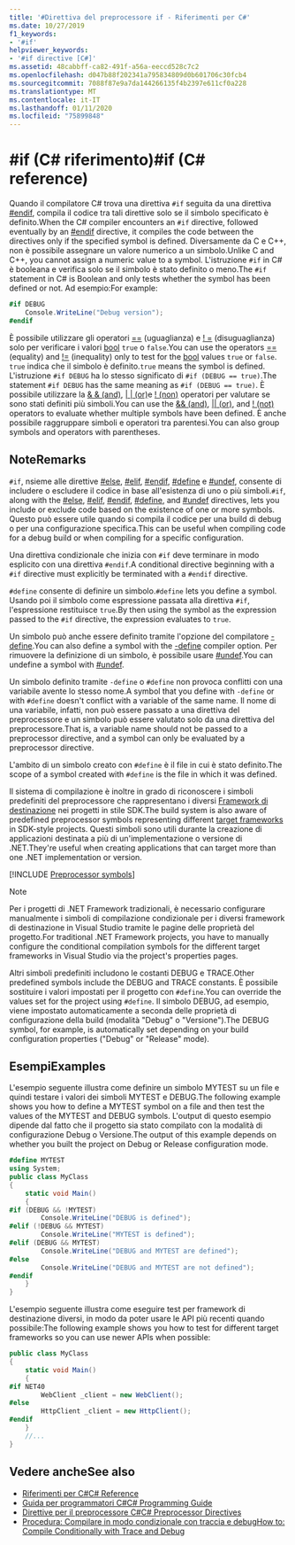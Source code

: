 ```yaml
---
title: '#Direttiva del preprocessore if - Riferimenti per C#'
ms.date: 10/27/2019
f1_keywords:
- '#if'
helpviewer_keywords:
- '#if directive [C#]'
ms.assetid: 48cabbff-ca82-491f-a56a-eeccd528c7c2
ms.openlocfilehash: d047b88f202341a795834809d0b601706c30fcb4
ms.sourcegitcommit: 7088f87e9a7da144266135f4b2397e611cf0a228
ms.translationtype: MT
ms.contentlocale: it-IT
ms.lasthandoff: 01/11/2020
ms.locfileid: "75899848"
---
```

# <a name="if-c-reference"></a><span data-ttu-id="108b0-102">#if (C# riferimento)</span><span class="sxs-lookup"><span data-stu-id="108b0-102">#if (C# reference)</span></span>

<span data-ttu-id="108b0-103">Quando il compilatore C# trova una direttiva `#if` seguita da una direttiva [#endif](preprocessor-endif.md), compila il codice tra tali direttive solo se il simbolo specificato è definito.</span><span class="sxs-lookup"><span data-stu-id="108b0-103">When the C# compiler encounters an `#if` directive, followed eventually by an [#endif](preprocessor-endif.md) directive, it compiles the code between the directives only if the specified symbol is defined.</span></span> <span data-ttu-id="108b0-104">Diversamente da C e C++, non è possibile assegnare un valore numerico a un simbolo.</span><span class="sxs-lookup"><span data-stu-id="108b0-104">Unlike C and C++, you cannot assign a numeric value to a symbol.</span></span> <span data-ttu-id="108b0-105">L'istruzione `#if` in C# è booleana e verifica solo se il simbolo è stato definito o meno.</span><span class="sxs-lookup"><span data-stu-id="108b0-105">The `#if` statement in C# is Boolean and only tests whether the symbol has been defined or not.</span></span> <span data-ttu-id="108b0-106">Ad esempio:</span><span class="sxs-lookup"><span data-stu-id="108b0-106">For example:</span></span>

```csharp
#if DEBUG
    Console.WriteLine("Debug version");
#endif
```

<span data-ttu-id="108b0-107">È possibile utilizzare gli operatori [==](../operators/equality-operators.md#equality-operator-) (uguaglianza) e [! =](../operators/equality-operators.md#inequality-operator-) (disuguaglianza) solo per verificare i valori [bool](../builtin-types/bool.md) `true` o `false`.</span><span class="sxs-lookup"><span data-stu-id="108b0-107">You can use the operators [==](../operators/equality-operators.md#equality-operator-) (equality) and [!=](../operators/equality-operators.md#inequality-operator-) (inequality) only to test for the [bool](../builtin-types/bool.md) values `true` or `false`.</span></span> <span data-ttu-id="108b0-108">`true` indica che il simbolo è definito.</span><span class="sxs-lookup"><span data-stu-id="108b0-108">`true` means the symbol is defined.</span></span> <span data-ttu-id="108b0-109">L'istruzione `#if DEBUG` ha lo stesso significato di `#if (DEBUG == true)`.</span><span class="sxs-lookup"><span data-stu-id="108b0-109">The statement `#if DEBUG` has the same meaning as `#if (DEBUG == true)`.</span></span> <span data-ttu-id="108b0-110">È possibile utilizzare la [& & (and)](../operators/boolean-logical-operators.md#conditional-logical-and-operator-), [ &#124; &#124; (or)](../operators/boolean-logical-operators.md#conditional-logical-or-operator-)e [! (non)](../operators/boolean-logical-operators.md#logical-negation-operator-) operatori per valutare se sono stati definiti più simboli.</span><span class="sxs-lookup"><span data-stu-id="108b0-110">You can use the [&& (and)](../operators/boolean-logical-operators.md#conditional-logical-and-operator-), [&#124;&#124; (or)](../operators/boolean-logical-operators.md#conditional-logical-or-operator-), and [! (not)](../operators/boolean-logical-operators.md#logical-negation-operator-) operators to evaluate whether multiple symbols have been defined.</span></span> <span data-ttu-id="108b0-111">È anche possibile raggruppare simboli e operatori tra parentesi.</span><span class="sxs-lookup"><span data-stu-id="108b0-111">You can also group symbols and operators with parentheses.</span></span>

## <a name="remarks"></a><span data-ttu-id="108b0-112">Note</span><span class="sxs-lookup"><span data-stu-id="108b0-112">Remarks</span></span>

<span data-ttu-id="108b0-113">`#if`, nsieme alle direttive [#else](preprocessor-else.md), [#elif](preprocessor-elif.md), [#endif](preprocessor-endif.md), [#define](preprocessor-define.md) e [#undef](preprocessor-undef.md), consente di includere o escludere il codice in base all'esistenza di uno o più simboli.</span><span class="sxs-lookup"><span data-stu-id="108b0-113">`#if`, along with the [#else](preprocessor-else.md), [#elif](preprocessor-elif.md), [#endif](preprocessor-endif.md), [#define](preprocessor-define.md), and [#undef](preprocessor-undef.md) directives, lets you include or exclude code based on the existence of one or more symbols.</span></span> <span data-ttu-id="108b0-114">Questo può essere utile quando si compila il codice per una build di debug o per una configurazione specifica.</span><span class="sxs-lookup"><span data-stu-id="108b0-114">This can be useful when compiling code for a debug build or when compiling for a specific configuration.</span></span>

<span data-ttu-id="108b0-115">Una direttiva condizionale che inizia con `#if` deve terminare in modo esplicito con una direttiva `#endif`.</span><span class="sxs-lookup"><span data-stu-id="108b0-115">A conditional directive beginning with a `#if` directive must explicitly be terminated with a `#endif` directive.</span></span>

<span data-ttu-id="108b0-116">`#define` consente di definire un simbolo.</span><span class="sxs-lookup"><span data-stu-id="108b0-116">`#define` lets you define a symbol.</span></span> <span data-ttu-id="108b0-117">Usando poi il simbolo come espressione passata alla direttiva `#if`, l'espressione restituisce `true`.</span><span class="sxs-lookup"><span data-stu-id="108b0-117">By then using the symbol as the expression passed to the `#if` directive, the expression evaluates to `true`.</span></span>

<span data-ttu-id="108b0-118">Un simbolo può anche essere definito tramite l'opzione del compilatore [-define](../compiler-options/define-compiler-option.md).</span><span class="sxs-lookup"><span data-stu-id="108b0-118">You can also define a symbol with the [-define](../compiler-options/define-compiler-option.md) compiler option.</span></span> <span data-ttu-id="108b0-119">Per rimuovere la definizione di un simbolo, è possibile usare [#undef](preprocessor-undef.md).</span><span class="sxs-lookup"><span data-stu-id="108b0-119">You can undefine a symbol with [#undef](preprocessor-undef.md).</span></span>

<span data-ttu-id="108b0-120">Un simbolo definito tramite `-define` o `#define` non provoca conflitti con una variabile avente lo stesso nome.</span><span class="sxs-lookup"><span data-stu-id="108b0-120">A symbol that you define with `-define` or with `#define` doesn't conflict with a variable of the same name.</span></span> <span data-ttu-id="108b0-121">Il nome di una variabile, infatti, non può essere passato a una direttiva del preprocessore e un simbolo può essere valutato solo da una direttiva del preprocessore.</span><span class="sxs-lookup"><span data-stu-id="108b0-121">That is, a variable name should not be passed to a preprocessor directive, and a symbol can only be evaluated by a preprocessor directive.</span></span>

<span data-ttu-id="108b0-122">L'ambito di un simbolo creato con `#define` è il file in cui è stato definito.</span><span class="sxs-lookup"><span data-stu-id="108b0-122">The scope of a symbol created with `#define` is the file in which it was defined.</span></span>

<span data-ttu-id="108b0-123">Il sistema di compilazione è inoltre in grado di riconoscere i simboli predefiniti del preprocessore che rappresentano i diversi [Framework di destinazione](../../../standard/frameworks.md) nei progetti in stile SDK.</span><span class="sxs-lookup"><span data-stu-id="108b0-123">The build system is also aware of predefined preprocessor symbols representing different [target frameworks](../../../standard/frameworks.md) in SDK-style projects.</span></span> <span data-ttu-id="108b0-124">Questi simboli sono utili durante la creazione di applicazioni destinata a più di un'implementazione o versione di .NET.</span><span class="sxs-lookup"><span data-stu-id="108b0-124">They're useful when creating applications that can target more than one .NET implementation or version.</span></span>

[!INCLUDE [Preprocessor symbols](~/includes/preprocessor-symbols.md)]

> [!NOTE]
> <span data-ttu-id="108b0-125">Per i progetti di .NET Framework tradizionali, è necessario configurare manualmente i simboli di compilazione condizionale per i diversi framework di destinazione in Visual Studio tramite le pagine delle proprietà del progetto.</span><span class="sxs-lookup"><span data-stu-id="108b0-125">For traditional .NET Framework projects, you have to manually configure the conditional compilation symbols for the different target frameworks in Visual Studio via the project's properties pages.</span></span>

<span data-ttu-id="108b0-126">Altri simboli predefiniti includono le costanti DEBUG e TRACE.</span><span class="sxs-lookup"><span data-stu-id="108b0-126">Other predefined symbols include the DEBUG and TRACE constants.</span></span> <span data-ttu-id="108b0-127">È possibile sostituire i valori impostati per il progetto con `#define`.</span><span class="sxs-lookup"><span data-stu-id="108b0-127">You can override the values set for the project using `#define`.</span></span> <span data-ttu-id="108b0-128">Il simbolo DEBUG, ad esempio, viene impostato automaticamente a seconda delle proprietà di configurazione della build (modalità "Debug" o "Versione").</span><span class="sxs-lookup"><span data-stu-id="108b0-128">The DEBUG symbol, for example, is automatically set depending on your build configuration properties ("Debug" or "Release" mode).</span></span>

## <a name="examples"></a><span data-ttu-id="108b0-129">Esempi</span><span class="sxs-lookup"><span data-stu-id="108b0-129">Examples</span></span>

<span data-ttu-id="108b0-130">L'esempio seguente illustra come definire un simbolo MYTEST su un file e quindi testare i valori dei simboli MYTEST e DEBUG.</span><span class="sxs-lookup"><span data-stu-id="108b0-130">The following example shows you how to define a MYTEST symbol on a file and then test the values of the MYTEST and DEBUG symbols.</span></span> <span data-ttu-id="108b0-131">L'output di questo esempio dipende dal fatto che il progetto sia stato compilato con la modalità di configurazione Debug o Versione.</span><span class="sxs-lookup"><span data-stu-id="108b0-131">The output of this example depends on whether you built the project on Debug or Release configuration mode.</span></span>

```csharp
#define MYTEST
using System;
public class MyClass
{
    static void Main()
    {
#if (DEBUG && !MYTEST)
        Console.WriteLine("DEBUG is defined");
#elif (!DEBUG && MYTEST)
        Console.WriteLine("MYTEST is defined");
#elif (DEBUG && MYTEST)
        Console.WriteLine("DEBUG and MYTEST are defined");  
#else
        Console.WriteLine("DEBUG and MYTEST are not defined");
#endif
    }
}
```

<span data-ttu-id="108b0-132">L'esempio seguente illustra come eseguire test per framework di destinazione diversi, in modo da poter usare le API più recenti quando possibile:</span><span class="sxs-lookup"><span data-stu-id="108b0-132">The following example shows you how to test for different target frameworks so you can use newer APIs when possible:</span></span>

```csharp
public class MyClass
{
    static void Main()
    {
#if NET40
        WebClient _client = new WebClient();
#else
        HttpClient _client = new HttpClient();
#endif
    }
    //...
}
```

## <a name="see-also"></a><span data-ttu-id="108b0-133">Vedere anche</span><span class="sxs-lookup"><span data-stu-id="108b0-133">See also</span></span>

- [<span data-ttu-id="108b0-134">Riferimenti per C#</span><span class="sxs-lookup"><span data-stu-id="108b0-134">C# Reference</span></span>](../index.md)
- [<span data-ttu-id="108b0-135">Guida per programmatori C#</span><span class="sxs-lookup"><span data-stu-id="108b0-135">C# Programming Guide</span></span>](../../programming-guide/index.md)
- [<span data-ttu-id="108b0-136">Direttive per il preprocessore C#</span><span class="sxs-lookup"><span data-stu-id="108b0-136">C# Preprocessor Directives</span></span>](index.md)
- [<span data-ttu-id="108b0-137">Procedura: Compilare in modo condizionale con traccia e debug</span><span class="sxs-lookup"><span data-stu-id="108b0-137">How to: Compile Conditionally with Trace and Debug</span></span>](../../../framework/debug-trace-profile/how-to-compile-conditionally-with-trace-and-debug.md)
